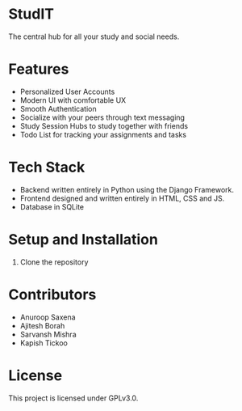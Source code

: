 # StudIT
The central hub for all your study and social needs.

# Features
- Personalized User Accounts
- Modern UI with comfortable UX
- Smooth Authentication
- Socialize with your peers through text messaging
- Study Session Hubs to study together with friends
- Todo List for tracking your assignments and tasks

# Tech Stack
- Backend written entirely in Python using the Django Framework.
- Frontend designed and written entirely in HTML, CSS and JS.
- Database in SQLite

# Setup and Installation
1. Clone the repository

# Contributors
- Anuroop Saxena
- Ajitesh Borah
- Sarvansh Mishra
- Kapish Tickoo

# License
This project is licensed under GPLv3.0.